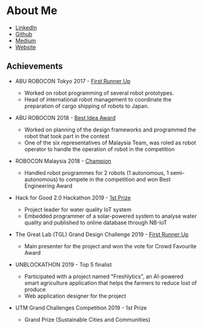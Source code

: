 
# About Me

- [LinkedIn](http://www.linkedin.com/in/pinloonlee)
- [Github](https://github.com/pllee4)
- [Medium](https://medium.com/@pinloon)
- [Website](https://pinloon-lee.web.app/)  
## Achievements

- ABU ROBOCON Tokyo 2017 - [First Runner Up](https://www.youtube.com/watch?v=u5b37wgaGD8)
    - Worked on robot programming of several robot prototypes.
    - Head of international robot management to coordinate the preparation of cargo shipping of robots to Japan.

- ABU ROBOCON 2018 - [Best Idea Award](https://www.youtube.com/watch?v=bN3NCOuwKUw&list=UU9fYb6SvcRHXnNiv25Qba9A&index=21)

    - Worked on planning of the design frameworks and programmed the robot that took part in the contest
    - One of the six representatives of Malaysia Team, was roled as robot operator to handle the operation of robot in the competition

- ROBOCON Malaysia 2018 - [Champion](https://www.facebook.com/RoboconMalaysia/videos/finals-robocon-malaysia-2018-utm-a-s-utm-b/164200287560567/)
    - Handled robot programmes for 2 robots (1 autonomous, 1 semi-autonomous) to compete in the competition and won Best Engineering Award

- Hack for Good 2.0 Hackathon 2019 - [1st Prize](https://www.nst.com.my/education/2019/06/499309/finding-water-quality-solutions-hackathon)
  - Project leader for water quality IoT system
  - Embedded programmer of a solar-powered system to analyse water quality and
published to online database through NB-IoT

- The Great Lab (TGL) Grand Design Challenge 2019 - [First Runner Up](https://news.utm.my/2019/12/utm-won-1st-and-2nd-place-in-the-great-lab-tgl-grand-design-challenge-2019/)
  - Main presenter for the project and won the vote for Crowd Favourite Award 
  
- UNBLOCKATHON 2019 - Top 5 finalist
    - Participated with a project named "Freshlytics", an AI-powered smart agriculture application that helps the farmers to reduce lost of produce
    - Web application designer for the project

- UTM Grand Challenges Competition 2019 - 1st Prize
    - Grand Prize (Sustainable Cities and Communities)
